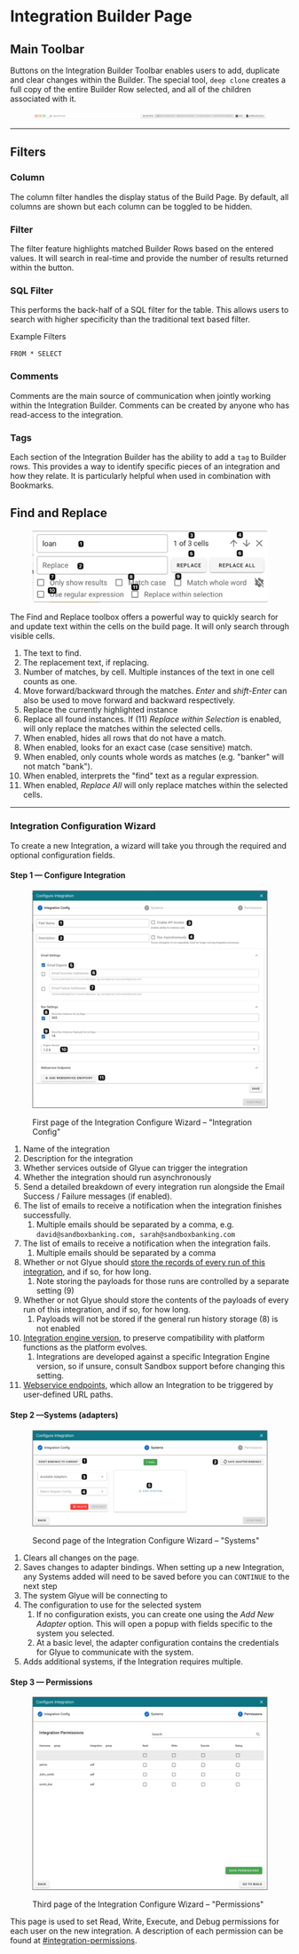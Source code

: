 # Integration Builder Page

## Main Toolbar

Buttons on the Integration Builder Toolbar enables users to add, duplicate and clear changes within the Builder. The special tool, `deep clone` creates a full copy of the entire Builder Row selected, and all of the children associated with it.

<figure><img src="../.gitbook/assets/glyue_toolbar_20221024.png" alt=""><figcaption></figcaption></figure>

***

## Filters

### Column

The column filter handles the display status of the Build Page. By default, all columns are shown but each column can be toggled to be hidden.

### Filter

The filter feature highlights matched Builder Rows based on the entered values. It will search in real-time and provide the number of results returned within the button.

### SQL Filter

This performs the back-half of a SQL filter for the table. This allows users to search with higher specificity than the traditional text based filter.

Example Filters

```
FROM * SELECT
```

### Comments

Comments are the main source of communication when jointly working within the Integration Builder. Comments can be created by anyone who has read-access to the integration.

### Tags

Each section of the Integration Builder has the ability to add a `tag` to Builder rows. This provides a way to identify specific pieces of an integration and how they relate. It is particularly helpful when used in combination with Bookmarks.



## Find and Replace

<figure><img src="../.gitbook/assets/image (103).png" alt=""><figcaption></figcaption></figure>

The Find and Replace toolbox offers a powerful way to quickly search for and update text within the cells on the build page. It will only search through visible cells.

1. The text to find.
2. The replacement text, if replacing.
3. Number of matches, by cell. Multiple instances of the text in one cell counts as one.
4. Move forward/backward through the matches. _Enter_ and _shift-Enter_ can also be used to move forward and backward respectively.
5. Replace the currently highlighted instance
6. Replace all found instances. If (11) _Replace within Selection_ is enabled, will only replace the matches within the selected cells.
7. When enabled, hides all rows that do not have a match.&#x20;
8. When enabled, looks for an exact case (case sensitive) match.
9. When enabled, only counts whole words as matches (e.g. "banker" will not match "bank").
10. When enabled, interprets the "find" text as a regular expression.
11. When enabled, _Replace All_ will only replace matches within the selected cells.&#x20;



***

### Integration Configuration Wizard

To create a new Integration, a wizard will take you through the required and optional configuration fields.

#### Step 1 — Configure Integration

<figure><img src="../.gitbook/assets/image (2).png" alt=""><figcaption><p>First page of the Integration Configure Wizard – "Integration Config"</p></figcaption></figure>

1. Name of the integration
2. Description for the integration
3. Whether services outside of Glyue can trigger the integration
4. Whether the integration should run asynchronously
5. Send a detailed breakdown of every integration run alongside the Email Success / Failure messages (if enabled).
6. The list of emails to receive a notification when the integration finishes successfully.
   1. Multiple emails should be separated by a comma, e.g. `david@sandboxbanking.com, sarah@sandboxbanking.com`
7. The list of emails to receive a notification when the integration fails.
   1. Multiple emails should be separated by a comma
8. Whether or not Glyue should [store the records of every run of this integration](integration_anatomy.md#run-history), and if so, for how long.
   1. Note storing the payloads for those runs are controlled by a separate setting (9)
9. Whether or not Glyue should store the contents of the payloads of every run of this integration, and if so, for how long.
   1. Payloads will not be stored if the general run history storage (8) is not enabled
10. [Integration engine version](../reference/integration_components/integration-engine-versions.md), to preserve compatibility with platform functions as the platform evolves.&#x20;
    1. Integrations are developed against a specific Integration Engine version, so if unsure, consult Sandbox support before changing this setting.
11. [Webservice endpoints](../reference/web-service-endpoints.md), which allow an Integration to be triggered by user-defined URL paths.

#### Step 2 —Systems (adapters)

<figure><img src="../.gitbook/assets/image (3).png" alt=""><figcaption><p>Second page of the Integration Configure Wizard – "Systems"</p></figcaption></figure>

1. Clears all changes on the page.&#x20;
2. Saves changes to adapter bindings. When setting up a new Integration, any Systems added will need to be saved before you can `CONTINUE` to the next step
3. The system Glyue will be connecting to
4. The configuration to use for the selected system
   1. If no configuration exists, you can create one using the _Add New Adapter_ option. This will open a popup with fields specific to the system you selected.&#x20;
   2. At a basic level, the adapter configuration contains the credentials for Glyue to communicate with the system.
5. Adds additional systems, if the Integration requires multiple.

#### Step 3 — Permissions

<figure><img src="../.gitbook/assets/image (4).png" alt=""><figcaption><p>Third page of the Integration Configure Wizard – "Permissions"</p></figcaption></figure>

This page is used to set Read, Write, Execute, and Debug permissions for each user on the new integration. A description of each permission can be found at [#integration-permissions](../glyue-platform-reference/integration_configuration.md#integration-permissions "mention").
